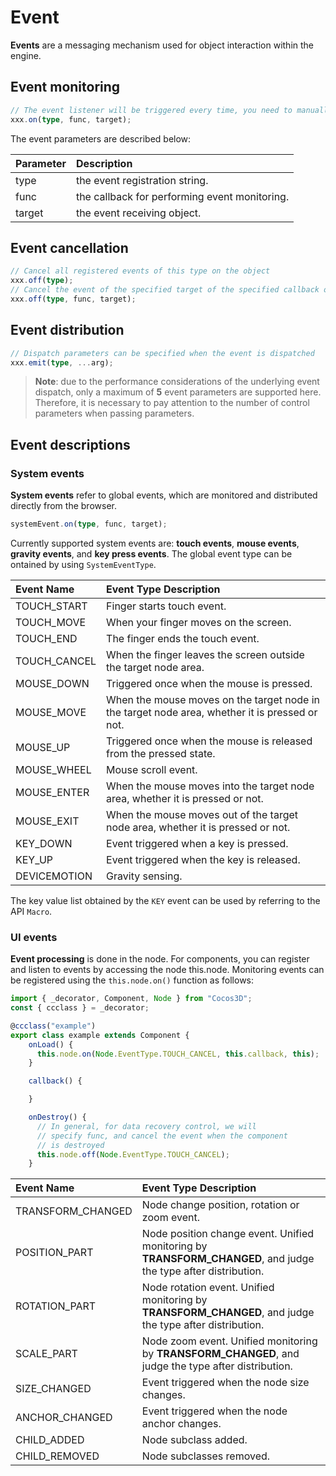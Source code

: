 # Event

**Events** are a messaging mechanism used for object interaction within the engine.

## Event monitoring

```ts
// The event listener will be triggered every time, you need to manually cancel the registration
xxx.on(type, func, target);
```

The event parameters are described below:

| Parameter | Description |
| :----- | :--- |
| type   | the event registration string. |
| func   | the callback for performing event monitoring. |
| target | the event receiving object. |

## Event cancellation

```ts
// Cancel all registered events of this type on the object
xxx.off(type);
// Cancel the event of the specified target of the specified callback on the object
xxx.off(type, func, target);
```

## Event distribution

```ts
// Dispatch parameters can be specified when the event is dispatched
xxx.emit(type, ...arg);
```

> **Note**: due to the performance considerations of the underlying event dispatch, only a maximum of **5** event parameters are supported here. Therefore, it is necessary to pay attention to the number of control parameters when passing parameters.

## Event descriptions

### System events

**System events** refer to global events, which are monitored and distributed directly from the browser.

```ts
systemEvent.on(type, func, target);
```

Currently supported system events are: **touch events**, **mouse events**, **gravity events**, and **key press events**. The global event type can be ontained by using `SystemEventType`.

| Event Name | Event Type Description |
| :----------- | :----------- |
| TOUCH_START  | Finger starts touch event. |
| TOUCH_MOVE   | When your finger moves on the screen. |
| TOUCH_END    | The finger ends the touch event. |
| TOUCH_CANCEL | When the finger leaves the screen outside the target node area. |
| MOUSE_DOWN   | Triggered once when the mouse is pressed. |
| MOUSE_MOVE   | When the mouse moves on the target node in the target node area, whether it is pressed or not. |
| MOUSE_UP     | Triggered once when the mouse is released from the pressed state. |
| MOUSE_WHEEL  | Mouse scroll event. |
| MOUSE_ENTER  | When the mouse moves into the target node area, whether it is pressed or not. |
| MOUSE_EXIT   | When the mouse moves out of the target node area, whether it is pressed or not. |
| KEY_DOWN     | Event triggered when a key is pressed. |
| KEY_UP       | Event triggered when the key is released. |
| DEVICEMOTION | Gravity sensing. |

The key value list obtained by the `KEY` event can be used by referring to the API `Macro`.

### UI events

**Event processing** is done in the node. For components, you can register and listen to events by accessing the node this.node. Monitoring events can be registered using the `this.node.on()` function as follows:

```ts
import { _decorator, Component, Node } from "Cocos3D";
const { ccclass } = _decorator;

@ccclass("example")
export class example extends Component {
    onLoad() {
      this.node.on(Node.EventType.TOUCH_CANCEL, this.callback, this);
    }

    callback() {

    }

    onDestroy() {
      // In general, for data recovery control, we will
      // specify func, and cancel the event when the component
      // is destroyed
      this.node.off(Node.EventType.TOUCH_CANCEL);
    }
```

| Event Name | Event Type Description |
| :-------------- | :----------- |
| TRANSFORM_CHANGED | Node change position, rotation or zoom event. |
| POSITION_PART     | Node position change event. Unified monitoring by __TRANSFORM_CHANGED__, and judge the type after distribution. |
| ROTATION_PART     | Node rotation event. Unified monitoring by __TRANSFORM_CHANGED__, and judge the type after distribution. |
| SCALE_PART        | Node zoom event. Unified monitoring by __TRANSFORM_CHANGED__, and judge the type after distribution. |
| SIZE_CHANGED      | Event triggered when the node size changes. |
| ANCHOR_CHANGED    | Event triggered when the node anchor changes. |
| CHILD_ADDED       | Node subclass added. |
| CHILD_REMOVED     | Node subclasses removed. |
